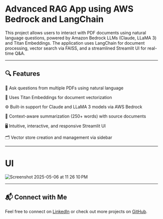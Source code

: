 # Advanced RAG App using AWS Bedrock and LangChain

This project allows users to interact with PDF documents using natural language questions, powered by Amazon Bedrock LLMs (Claude, LLaMA 3) and Titan Embeddings. The application uses LangChain for document processing, vector search via FAISS, and a streamlined Streamlit UI for real-time Q&A.

---

## 🔍 Features
🧠 Ask questions from multiple PDFs using natural language

📌 Uses Titan Embeddings for document vectorization

⚙️ Built-in support for Claude and LLaMA 3 models via AWS Bedrock

🧾 Context-aware summarization (250+ words) with source documents

🖥️ Intuitive, interactive, and responsive Streamlit UI

🗂️ Vector store creation and management via sidebar


---

# UI
![Screenshot 2025-05-06 at 11 26 10 PM](https://github.com/user-attachments/assets/8b037018-4404-43c5-9031-51e9f4908fea)


---

## 📬 Connect with Me
Feel free to connect on [LinkedIn](https://www.linkedin.com/in/ravjot03/) or check out more projects on [GitHub](https://github.com/Ravjot03).
